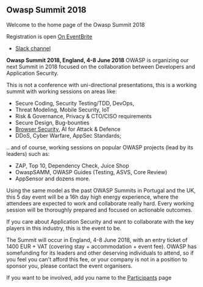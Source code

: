 ## Owasp Summit 2018

Welcome to the home page of the Owasp Summit 2018

Registration is open [On EventBrite](https://eventbrite.be/tickets-external?eid=39825671656&ref=etckt) 

* [Slack channel](https://owasp.slack.com/archives/owasp-summit-2018)

**Owasp Summit 2018, England, 4-8 June 2018**
OWASP is organizing our next Summit in 2018 focused on the collaboration between Developers and Application Security.

This is not a conference with uni-directional presentations, this is a working summit with working sessions on areas like:
* Secure Coding, Security Testing/TDD, DevOps,
* Threat Modeling, Mobile Security, IoT
* Risk & Governance, Privacy & CTO/CISO requirements
* Secure Design, Bug-bounties
* [Browser Security](./Working-Sessions/Browser-security.md), AI for Attack & Defence
* DDoS, Cyber Warfare, AppSec Standards; 

.. and of course, working sessions on popular OWASP projects (lead by its leaders) such as:
* ZAP, Top 10, Dependency Check, Juice Shop
* OwaspSAMM, OWASP Guides (Testing, ASVS, Core Review)
* AppSensor and dozens more.

Using the same model as the past  OWASP Summits in Portugal and the UK, this 5 day event will be a 16h day high energy experience, where the attendees are expected to work and collaborate really hard. Every working session will be thoroughly prepared and focused on actionable outcomes.


If you care about Application Security and want to collaborate with the key players in this industry, this is the event to be.

The Summit will occur in England, 4-8 June 2018, with an entry ticket of 1400 EUR + VAT (covering stay + accommodation + event fee). OWASP has somefunding for its leaders and other deserving individuals to attend, so if you feel you can't afford this fee, or your company is not in a position to sponsor you, please contact the event organisers.

If you want to be involved, add you name to the [Participants](Participants) page

